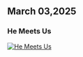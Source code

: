 ## March 03,2025

### He Meets Us

[![He Meets Us](https://raw.githubusercontent.com/linusjf/RIAY/main/March/jpgs/Day62.jpg)](https://youtu.be/hkBJF6EpEKs "He Meets Us")
